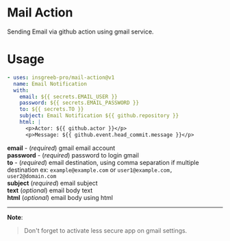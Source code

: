 # Mail Action

Sending Email via github action using gmail service.

# Usage

```yml
- uses: insgreeb-pro/mail-action@v1
  name: Email Notification
  with:
    email: ${{ secrets.EMAIL_USER }}
    password: ${{ secrets.EMAIL_PASSWORD }}
    to: ${{ secrets.TO }}
    subject: Email Notification ${{ github.repository }}
    html: |
      <p>Actor: ${{ github.actor }}</p>
      <p>Message: ${{ github.event.head_commit.message }}</p>
```

**email** - (_required_) gmail email account\
**password** - (_required_) password to login gmail\
**to** - (_required_) email destination, using comma separation if multiple destination ex: `example@example.com` or `user1@example.com, user2@domain.com`\
**subject** (_required_) email subject\
**text** (_optional_) email body text\
**html** (_optional_) email body using html

---

**Note**:

> Don't forget to activate less secure app on gmail settings.
